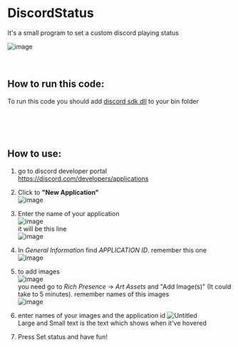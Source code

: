 # DiscordStatus

It's a small program to set a custom discord playing status <br>

![image](https://user-images.githubusercontent.com/97464195/208199356-ff34fba6-ccf3-4317-a78a-cfe9d38878ba.png)<br> <br> <br>

## How to run this code:<br> 
  To run this code you should add [discord sdk dll](https://discord.com/developers/docs/game-sdk/sdk-starter-guide) to your bin folder
<br> <br><br> <br> <br>

## How to use: <br>

1. go to discord developer portal https://discord.com/developers/applications

2. Click to **"New Application"**<br>![image](https://user-images.githubusercontent.com/97464195/208199260-df47f4eb-1901-4acf-a965-a391300e9ebf.png)  <br>

3. Enter the name of your application <br>![image](https://user-images.githubusercontent.com/97464195/208198078-f2b06071-360e-40cb-b566-ff271adae065.png) <br>
it will be this line<br> ![image](https://user-images.githubusercontent.com/97464195/208198227-11744ff3-ab21-4fc7-ae69-19826c02bdd7.png) <br>

4. In _General Information_ find _APPLICATION ID_. remember this one <br>
![image](https://user-images.githubusercontent.com/97464195/208199657-58b7dbb8-c1dd-4e65-82d9-95e574400b14.png)<br>

5. to add images <br>![image](https://user-images.githubusercontent.com/97464195/208199874-d47aad8d-2fc8-4ffa-b537-f70471b05c3b.png) <br>
you need go to _Rich Presence_ -> _Art Assets_ and "Add Image(s)" (It could take to 5 minutes). remember names of this images<br>
![image](https://user-images.githubusercontent.com/97464195/208200600-fdb8c7f0-5aa6-4976-b13b-71f776616498.png)

6. enter names of your images and the application id
![Untitled](https://user-images.githubusercontent.com/97464195/208202593-6d5b2b48-2cb1-4380-af68-ef01b19e39fd.png) <br>
Large and Small text is the text which shows when it've hovered <br>

7. Press Set status and have fun!
